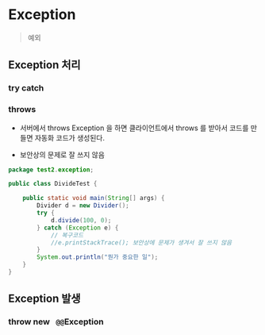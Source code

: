 # Exception

> 예외





## Exception 처리

### try catch

### throws



* 서버에서 throws Exception 을 하면 클라이언트에서  throws 를 받아서 코드를 만들면 자동화 코드가 생성된다.

* 보안상의 문제로 잘 쓰지 않음

```java
package test2.exception;

public class DivideTest {

	public static void main(String[] args) {
		Divider d = new Divider();
		try {
			d.divide(100, 0);
		} catch (Exception e) {
			// 복구코드
			//e.printStackTrace(); 보안상에 문제가 생겨서 잘 쓰지 않음
		}
		System.out.println("뭔가 중요한 일");
	}
}
```

##  Exception 발생

### throw new ` @@`Exception

